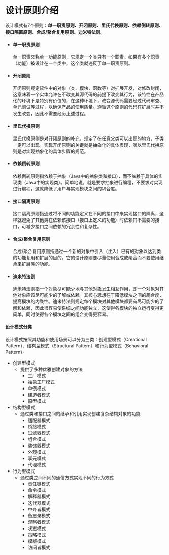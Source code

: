# 设计原则介绍

设计模式有7个原则：**单一职责原则、开闭原则、里氏代换原则、依赖倒转原则、接口隔离原则、合成/聚合复用原则、迪米特法则**。

* #### 单一职责原则

  单一职责又称单一功能原则，它规定一个类只有一个职责。如果有多个职责（功能）被设计在一个类中，这个类就违反了单一职责原则。

* #### 开闭原则

  开闭原则规定软件中的对象（类、模块、函数等）对扩展开发，对修改封闭，这意味着一个实体允许在不改变其源代码的前提下改变其行为，该特性在产品化的环境下是特别有价值的，在这种环境下，改变源代码需要经过代码审查、单元测试等过程，以确保产品的使用质量。遵循这个原则的代码在扩展时并不发生改变，因此不需要经历上述过程。

* #### 里氏代换原则

  里氏代换原则是对开闭原则的补充，规定了在任意父类可以出现的地方，子类一定可以出现。实现开闭原则的关键就是抽象化的具体表现，所以里氏代换原则是对实现抽象化的具体步骤的规范。

* #### 依赖倒转原则

  依赖倒转原则指依赖于抽象（Java中的抽象类和接口），而不依赖于具体的实现类（Java中的实现类）。简单地说，就是要求抽象进行编程，不要求对实现进行编程，这就降低了用户与实现模块之间的耦合度。

* #### 接口隔离原则

  接口隔离原则指通过将不同的功能定义在不同的接口中来实现接口的隔离，这样就避免了其他类在依赖该接口（接口上定义的功能）时依赖其不需要的接口，可减少接口之间依赖的冗余性和复杂性。

* #### 合成/聚合复用原则

  合成/聚合复用原则指通过一个新的对象中引入（注入）已有的对象以达到类的功能复用和扩展的目的。它的设计原则要尽量使用合成或聚合而不要使用继承来扩展类的功能。

* #### 迪米特法则

  迪米特法则指一个对象尽可能少地与其他对象发生相互作用，即一个对象对其他对象应该尽可能少的了解或依赖。其核心思想在于降低模块之间的耦合度，提高模块的内聚性。迪米特法则规定每个模块对其他模块都要有尽可能少的了解和依赖，因此很容易使系统之间功能独立，这使得各模块的独立运行变得更简单，同时使得各个模块之间的组合变得更容易。

#### 设计模式分类

设计模式按照其功能和使用场景可以分为三类：创建型模式（Creational Pattern）、结构型模式（Structural Pattern）和行为型模式（Behavioral Pattern）。

* 创建型模式
  * 提供了多种优雅创建对象的方法
    * 工厂模式
    * 抽象工厂模式
    * 单例模式
    * 建造者模式
    * 原型模式
* 结构型模式
  * 通过类和接口之间的继承和引用实现创建复杂结构对象的功能
    * 适配器模式
    * 桥接模式
    * 过滤器模式
    * 组合模式
    * 装饰器模式
    * 外观模式
    * 享元模式
    * 代理模式
* 行为型模式
  * 通过类之间不同的通信方式实现不同的行为方式
    * 责任链模式
    * 命令模式
    * 解释器模式
    * 迭代器模式
    * 中介者模式
    * 备忘录模式
    * 观察者模式
    * 状态模式
    * 策略模式
    * 模版模式
    * 访问者模式
